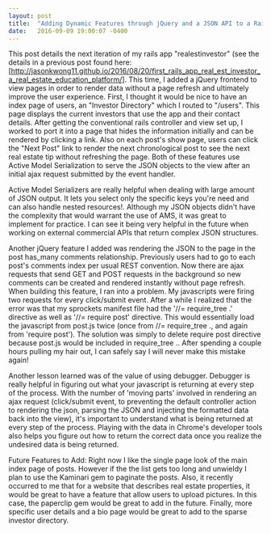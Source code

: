 ```yaml
---
layout: post
title:  "Adding Dynamic Features through jQuery and a JSON API to a Rails App "
date:   2016-09-09 19:00:07 -0400
---
```



This post details the next iteration of my rails app "realestinvestor" (see the details in a previous post found here: [http://jasonkwong11.github.io/2016/08/20/first_rails_app_real_est_investor_a_real_estate_education_platform/]. This time, I added a jQuery frontend to view pages in order to render data without a page refresh and ultimately improve the user experience. First, I thought it would be nice to have an index page of users, an "Investor Directory" which I routed to "/users". This page displays the current investors that use the app and their contact details. After getting the conventional rails controller and view set up, I worked to port it into a page that hides the information initially and can be rendered by clicking a link. Also on each post's show page, users can click the "Next Post" link to render the next chronological post to see the next real estate tip without refreshing the page. Both of these features use Active Model Serialization to serve the JSON objects to the view after an initial ajax request submitted by the event handler. 

Active Model Serializers are really helpful when dealing with large amount of JSON output. It lets you select only the specific keys you're need and can also handle nested resources!. Although my JSON objects didn't have the complexity that would warrant the use of AMS, it was great to implement for practice. I can see it being very helpful in the future when working on external commercial APIs that return complex JSON structures. 

Another jQuery feature I added was rendering the JSON to the page in the post has_many comments relationship. Previously users had to go to each post's comments index per usual REST convention. Now there are ajax requests that send GET and POST requests in the background so new comments can be created and rendered instantly without page refresh. When building this feature, I ran into a problem. My javascripts were firing two requests for every click/submit event. After a while I realized that the error was that my sprockets manifest file had the '//= require_tree .' directive as well as '//= require post' directive. This would essentially load the javascript from post.js twice (once from //= require_tree ., and again from 'require post'). The solution was simply to delete require post directive because post.js would be included in require_tree .. After spending a couple hours pulling my hair out, I can safely say I will never make this mistake again!

Another lesson learned was of the value of using debugger. Debugger is really helpful in figuring out what your javascript is returning at every step of the process. With the number of 'moving parts' involved in rendering an ajax request (click/submit event, to preventing the default controller action to rendering the json, parsing the JSON and injecting the formatted data back into the view), it's important to understand what is being returned at every step of the process. Playing with the data in Chrome's developer tools also helps you figure out how to return the correct data once you realize the undesired data is being returned. 


Future Features to Add:
	Right now I like the single page look of the main index page of posts. However if the the list gets too long and unwieldy I plan to use the Kaminari gem to paginate the posts. Also, it recently occurred to me that for a website that describes real estate properties, it would be great to have a feature that allow users to upload pictures. In this case, the paperclip gem would be great to add in the future. Finally, more specific user details and a bio page would be great to add to the sparse investor directory. 

